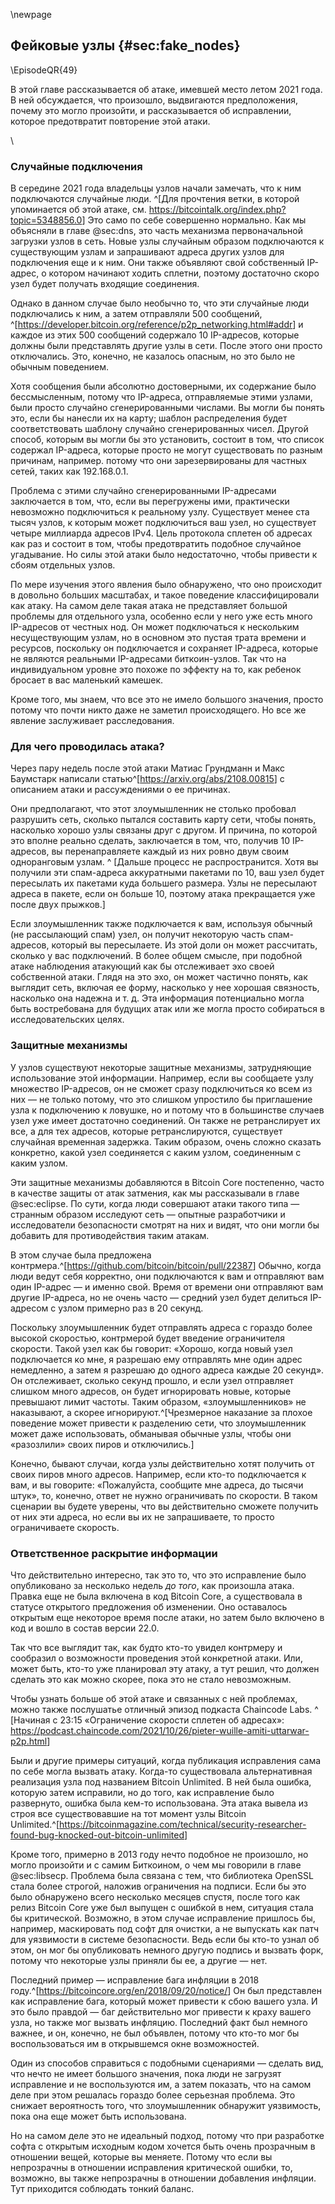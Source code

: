 \newpage
## Фейковые узлы {#sec:fake_nodes}

\EpisodeQR{49}

В этой главе рассказывается об атаке, имевшей место летом 2021 года. В ней обсуждается, что произошло, выдвигаются предположения, почему это могло произойти, и рассказывается об исправлении, которое предотвратит повторение этой атаки.

<!-- Blank line to move the next section header below the QR code -->
\

### Случайные подключения

В середине 2021 года владельцы узлов начали замечать, что к ним подключаются случайные люди. ^[Для прочтения ветки, в которой упоминается об этой атаке, см. <https://bitcointalk.org/index.php?topic=5348856.0>] Это само по себе совершенно нормально. Как мы объясняли в главе @sec:dns, это часть механизма первоначальной загрузки узлов в сеть. Новые узлы случайным образом подключаются к существующим узлам и запрашивают адреса других узлов для подключения еще и к ним. Они также объявляют свой собственный IP-адрес, о котором начинают ходить сплетни, поэтому достаточно скоро узел будет получать входящие соединения.

Однако в данном случае было необычно то, что эти случайные люди подключались к ним, а затем отправляли 500 сообщений, ^[<https://developer.bitcoin.org/reference/p2p_networking.html#addr>] и каждое из этих 500 сообщений содержало 10 IP-адресов, которые должны были представлять другие узлы в сети. После этого они просто отключались. Это, конечно, не казалось опасным, но это было не обычным поведением.

Хотя сообщения были абсолютно достоверными, их содержание было бессмысленным, потому что IP-адреса, отправляемые этими узлами, были просто случайно сгенерированными числами. Вы могли бы понять это, если бы нанесли их на карту; шаблон распределения будет соответствовать шаблону случайно сгенерированных чисел. Другой способ, которым вы могли бы это установить, состоит в том, что список содержал IP-адреса, которые просто не могут существовать по разным причинам, например. потому что они зарезервированы для частных сетей, таких как 192.168.0.1.

Проблема с этими случайно сгенерированными IP-адресами заключается в том, что, если вы перегружены ими, практически невозможно подключиться к реальному узлу. Существует менее ста тысяч узлов, к которым может подключиться ваш узел, но существует четыре миллиарда адресов IPv4. Цель протокола сплетен об адресах как раз и состоит в том, чтобы предотвратить подобное случайное угадывание. Но силы этой атаки было недостаточно, чтобы привести к сбоям отдельных узлов.

По мере изучения этого явления было обнаружено, что оно происходит в довольно больших масштабах, и такое поведение классифицировали как атаку. На самом деле такая атака не представляет большой проблемы для отдельного узла, особенно если у него уже есть много IP-адресов от честных нод. Он может подключаться к нескольким несуществующим узлам, но в основном это пустая трата времени и ресурсов, поскольку он подключается и сохраняет IP-адреса, которые не являются реальными IP-адресами биткоин-узлов. Так что на индивидуальном уровне это похоже по эффекту на то, как ребенок бросает в вас маленький камешек.

Кроме того, мы знаем, что все это не имело большого значения, просто потому что почти никто даже не заметил происходящего. Но все же явление заслуживает расследования.

### Для чего проводилась атака?

Через пару недель после этой атаки Матиас Грундманн и Макс Баумстарк написали статью^[<https://arxiv.org/abs/2108.00815>] с описанием атаки и рассуждениями о ее причинах.

Они предполагают, что этот злоумышленник не столько пробовал разрушить сеть, сколько пытался составить карту сети, чтобы понять, насколько хорошо узлы связаны друг с другом. И причина, по которой это вполне реально сделать, заключается в том, что, получив 10 IP-адресов, вы перенаправляете каждый из них ровно двум своим одноранговым узлам. ^ [Дальше процесс не распространится. Хотя вы получили эти спам-адреса аккуратными пакетами по 10, ваш узел будет пересылать их пакетами куда большего размера. Узлы не пересылают адреса в пакете, если он больше 10, поэтому атака прекращается уже после двух прыжков.]

Если злоумышленник также подключается к вам, используя обычный (не рассылающий спам) узел, он получит некоторую часть спам-адресов, который вы пересылаете. Из этой доли он может рассчитать, сколько у вас подключений. В более общем смысле, при подобной атаке наблюдения атакующий как бы отслеживает эхо своей собственной атаки. Глядя на это эхо, он может частично понять, как выглядит сеть, включая ее форму, насколько у нее хорошая связность, насколько она надежна и т. д. Эта информация потенциально могла быть востребована для будущих атак или же могла просто собираться в исследовательских целях.

### Защитные механизмы

У узлов существуют некоторые защитные механизмы, затрудняющие использование этой информации. Например, если вы сообщаете узлу множество IP-адресов, он не сможет сразу подключиться ко всем из них — не только потому, что это слишком упростило бы приглашение узла к подключению к ловушке, но и потому что в большинстве случаев узел уже имеет достаточно соединений. Он также не ретранслирует их все, а для тех адресов, которые ретранслируются, существует случайная временная задержка. Таким образом, очень сложно сказать конкретно, какой узел соединяется с каким узлом, соединенным с каким узлом.

Эти защитные механизмы добавляются в Bitcoin Core постепенно, часто в качестве защиты от атак затмения, как мы рассказывали в главе @sec:eclipse. По сути, когда люди совершают атаки такого типа — странным образом исследуют сеть — опытные разработчики и исследователи безопасности смотрят на них и видят, что они могли бы добавить для противодействия таким атакам.

В этом случае была предложена контрмера.^[<https://github.com/bitcoin/bitcoin/pull/22387>] Обычно, когда люди ведут себя корректно, они подключаются к вам и отправляют вам один IP-адрес — и именно свой. Время от времени они отправляют вам другие IP-адреса, но не очень часто — средний узел будет делиться IP-адресом с узлом примерно раз в 20 секунд.

Поскольку злоумышленник будет отправлять адреса с гораздо более высокой скоростью, контрмерой будет введение ограничителя скорости. Такой узел как бы говорит: «Хорошо, когда новый узел подключается ко мне, я разрешаю ему отправлять мне один адрес немедленно, а затем я разрешаю до одного адреса каждые 20 секунд». Он отслеживает, сколько секунд прошло, и если узел отправляет слишком много адресов, он будет игнорировать новые, которые превышают лимит частоты. Таким образом, «злоумышленников» не наказывают, а скорее игнорируют.^[Чрезмерное наказание за плохое поведение может привести к разделению сети, что злоумышленник может даже использовать, обманывая обычные узлы, чтобы они «разозлили» своих пиров и отключились.]

Конечно, бывают случаи, когда узлы действительно хотят получить от своих пиров много адресов. Например, если кто-то подключается к вам, и вы говорите: «Пожалуйста, сообщите мне адреса, до тысячи штук», то, конечно, ответ не нужно ограничивать по скорости. В таком сценарии вы будете уверены, что вы действительно сможете получить от них эти адреса, но если вы их не запрашиваете, то просто ограничиваете скорость.

### Ответственное раскрытие информации

Что действительно интересно, так это то, что это исправление было опубликовано за несколько недель _до того_, как произошла атака. Правка еще не была включена в код Bitcoin Core, а существовала в статусе открытого предложения об изменении. Оно оставалось открытым еще некоторое время после атаки, но затем было включено в код и вошло в состав версии 22.0.

Так что все выглядит так, как будто кто-то увидел контрмеру и сообразил о возможности проведения этой конкретной атаки. Или, может быть, кто-то уже планировал эту атаку, а тут решил, что должен сделать это как можно скорее, пока это не стало невозможным.

Чтобы узнать больше об этой атаке и связанных с ней проблемах, можно также послушатье отличный эпизод подкаста Chaincode Labs. ^ [Начиная с 23:15 «Ограничение скорости сплетен об адресах»: <https://podcast.chaincode.com/2021/10/26/pieter-wuille-amiti-uttarwar-p2p.html>]

Были и другие примеры ситуаций, когда публикация исправления сама по себе могла вызвать атаку. Когда-то существовала альтернативная реализация узла под названием Bitcoin Unlimited. В ней была ошибка, которую затем исправили, но до того, как исправление было развернуто, ошибка была кем-то использована. Эта атака вывела из строя все существовавшие на тот момент узлы Bitcoin Unlimited.^[<https://bitcoinmagazine.com/technical/security-researcher-found-bug-knocked-out-bitcoin-unlimited>]

Кроме того, примерно в 2013 году нечто подобное не произошло, но могло произойти и с самим Биткоином, о чем мы говорили в главе @sec:libsecp. Проблема была связана с тем, что библиотека OpenSSL стала более строгой, наложив ограничения на подписи. Если бы это было обнаружено всего несколько месяцев спустя, после того как релиз Bitcoin Core уже был выпущен с ошибкой в нем, ситуация стала бы критической. Возможно, в этом случае исправление пришлось бы, например, маскировать под софт для очистки, а не выпускать как патч для уязвимости в системе безопасности. Ведь если бы кто-то узнал об этом, он мог бы опубликовать немного другую подпись и вызвать форк, потому что некоторые узлы приняли бы ее, а другие — нет.

Последний пример — исправление бага инфляции в 2018 году.^[<https://bitcoincore.org/en/2018/09/20/notice/>] Он был представлен как исправление бага, который может привести к сбою вашего узла. И это было правдой — баг действительно мог привести к краху вашего узла, но также мог вызвать инфляцию. Последний факт был немного важнее, и он, конечно, не был объявлен, потому что кто-то мог бы воспользоваться им в открывшемся окне возможностей.

Один из способов справиться с подобными сценариями — сделать вид, что нечто не имеет большого значения, пока люди не загрузят исправление и не воспользуются им, а затем показать, что на самом деле при этом решалась гораздо более серьезная проблема. Это снижает вероятность того, что злоумышленник обнаружит уязвимость, пока она еще может быть использована.

Но на самом деле это не идеальный подход, потому что при разработке софта с открытым исходным кодом хочется быть очень прозрачным в отношении вещей, которые вы меняете. Потому что если вы непрозрачны в отношении исправления критической ошибки, то, возможно, вы также непрозрачны в отношении добавления инфляции. Тут приходится соблюдать тонкий баланс.
